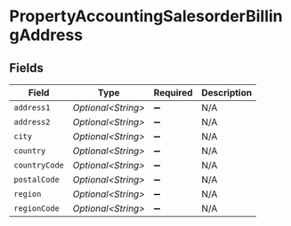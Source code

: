 # PropertyAccountingSalesorderBillingAddress


## Fields

| Field               | Type                | Required            | Description         |
| ------------------- | ------------------- | ------------------- | ------------------- |
| `address1`          | *Optional\<String>* | :heavy_minus_sign:  | N/A                 |
| `address2`          | *Optional\<String>* | :heavy_minus_sign:  | N/A                 |
| `city`              | *Optional\<String>* | :heavy_minus_sign:  | N/A                 |
| `country`           | *Optional\<String>* | :heavy_minus_sign:  | N/A                 |
| `countryCode`       | *Optional\<String>* | :heavy_minus_sign:  | N/A                 |
| `postalCode`        | *Optional\<String>* | :heavy_minus_sign:  | N/A                 |
| `region`            | *Optional\<String>* | :heavy_minus_sign:  | N/A                 |
| `regionCode`        | *Optional\<String>* | :heavy_minus_sign:  | N/A                 |